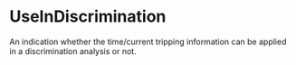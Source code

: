 UseInDiscrimination
===================

An indication whether the time/current tripping information can be applied in a discrimination
analysis or not.
